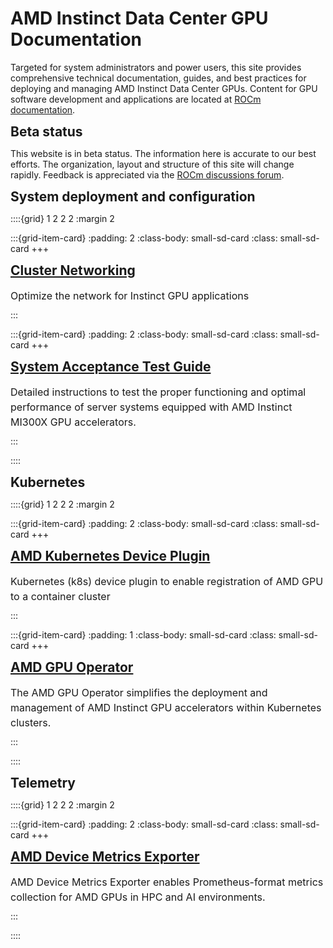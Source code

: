 <style>
  .small-sd-card-large.sd-card {}
  #buttonWrapper:hover {
    border-color: hsla(231, 99%, 66%, 1);
    transform: scale(1.05);
    background-color: var(--hover-background-colour);
  }
  h2 {
    margin: 0;
    font-size: 1.5em;
  }
  .container {
    display: flex;
    justify-content: space-between;
    align-items: center;
    padding: 10px;
    box-sizing: border-box;
    width: 100%;
  }
  .date {
    font-size: 13px;
    font-weight: 300;
    line-height: 22.5px;
    text-transform: none;
    margin-bottom: 10px;
  }
  .paragraph {
    font-size: 16px;
    line-height: 24px;
    margin-bottom: 10px;
  }
  .small-sd-card-img-top.sd-card-img-top {
    width: 100%;
    height: 5vw;
    object-fit: cover;
  }
  .small-sd-card.sd-card-body {
    width: 100%;
    height: 15%;
  }
  .small-sd-card {
    width: 45px;
    height: 0;
    display: none;
  }
  .bd-content .sd-card .sd-card-footer {
    border-top: none;
  }
</style>

# AMD Instinct Data Center GPU Documentation

Targeted for system administrators and power users, this site provides comprehensive technical documentation, guides, and best practices for deploying and managing AMD Instinct Data Center GPUs. Content for GPU software development and applications are located at [ROCm documentation](https://rocm.docs.amd.com).

## Beta status

This website is in beta status. The information here is accurate to our best efforts. The organization, layout and structure of this site will change rapidly. Feedback is appreciated via the [ROCm discussions forum](https://github.com/ROCm/ROCm/discussions).
## System deployment and configuration

::::{grid} 1 2 2 2
:margin 2

:::{grid-item-card}
:padding: 2
:class-body: small-sd-card
:class: small-sd-card
+++
<a href="https://instinct.docs.amd.com/projects/gpu-cluster-networking/en/latest/" class="card-header-link">
  <h2 class="card-header">Cluster Networking</h2>
</a>
<p class="paragraph">Optimize the network for Instinct GPU applications </p>
:::

:::{grid-item-card}
:padding: 2
:class-body: small-sd-card
:class: small-sd-card
+++
<a href="https://instinct.docs.amd.com/projects/system-acceptance/en/latest/" class="card-header-link">
  <h2 class="card-header">System Acceptance Test Guide</h2>
</a>
<p class="paragraph">Detailed instructions to test the proper functioning and optimal performance of server systems equipped with AMD Instinct MI300X GPU accelerators. </p>
:::

::::  

## Kubernetes

::::{grid} 1 2 2 2
:margin 2

:::{grid-item-card}
:padding: 2
:class-body: small-sd-card
:class: small-sd-card
+++
<a href="https://github.com/ROCm/k8s-device-plugin" class="card-header-link">
  <h2 class="card-header">AMD Kubernetes Device Plugin</h2>
</a>
<p class="paragraph">Kubernetes (k8s) device plugin to enable registration of AMD GPU to a container cluster</p>
:::

:::{grid-item-card}
:padding: 1
:class-body: small-sd-card
:class: small-sd-card
+++
<a href="https://instinct.docs.amd.com/projects/gpu-operator/en/latest/" class="card-header-link">
  <h2 class="card-header">AMD GPU Operator</h2>
</a>
<p class="paragraph">The AMD GPU Operator simplifies the deployment and management of AMD Instinct GPU accelerators within Kubernetes clusters.</p>
:::

::::  

## Telemetry

::::{grid} 1 2 2 2
:margin 2

:::{grid-item-card}
:padding: 2
:class-body: small-sd-card
:class: small-sd-card
+++
<a href="https://instinct.docs.amd.com/projects/device-metrics-exporter/en/latest/" class="card-header-link">
  <h2 class="card-header">AMD Device Metrics Exporter</h2>
</a>
<p class="paragraph">AMD Device Metrics Exporter enables Prometheus-format metrics collection for AMD GPUs in HPC and AI environments. </p>
:::

::::  


